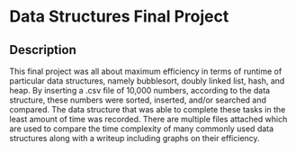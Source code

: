 # Data Structures Final Project
## Description
  This final project was all about maximum efficiency in terms of runtime of particular data structures, namely
  bubblesort, doubly linked list, hash, and heap. By inserting a .csv file of 10,000 numbers, according to the 
  data structure, these numbers were sorted, inserted, and/or searched and compared. The data structure that
  was able to complete these tasks in the least amount of time was recorded. There are multiple files attached which are used to compare the time complexity of many commonly used data structures along with a writeup including graphs on their efficiency.

